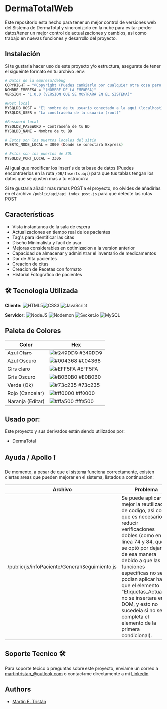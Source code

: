 
# DermaTotalWeb

Este repositorio esta hecho para tener un mejor control de versiones web del Sistema de DermaTotal y sincronizarlo en la nube para evitar perder datos/tener un mejor control de actualizaciones y cambios, asi como trabajo en nuevas funciones y desarrollo del proyecto.




## Instalación

 Si te gustaria hacer uso de este proyecto y/o estructura, asegurate de tener el sigueinte formato en tu archivo .env:
```bash
# Datos de la empresa/debug
COPYRIGHT = "©Copyright (Puedes cambiarlo por cualquier otra cosa pero... este es el texto que se mostrará antes del nombre de la empresa)"
NOMBRE_EMPRESA = "(NOMBRE DE LA EMPRESA)"
VERSION = "1.0.0 (VERSION QUE SE MOSTRARÁ EN EL SISTEMA)"

#Host local
MYSQLDB_HOST = "El nombre de tu usuario conectado a la aqui (localhost)"
MYSQLDB_USER = "La constraseña de tu usuario (root)"

#Password local
MYSQLDB_PASSWORD = Contraseña de tu BD
MYSQLDB_NAME = Nombre de tu BD

# Estos son los puertos locales del sitio 
PUERTO_NODE_LOCAL = 3000 (Donde se conectará Express)

# Estos son los puertos de SQL
MYSQLDB_PORT_LOCAL = 3306
```

Al igual que modificar los Insert's de tu base de datos (Puedes encontraerlos en la ruta `/DB/Inserts.sql`) para que tus tablas tengan los datos que se ajusten mas a tu estrucutra

Si te gustaria añadir mas ramas POST a el proyecto, no olvides de añadirlas en el archivo `/public/api/api_index_post.js` para que detecte 
las rutas POST


## Características

- Vista instantanea de la sala de espera
- Actualizaciones en tiempo real de los pacientes 
- Tag's para identificar las citas
- Diseño Minimalista y facil de usar
- Mejoras considerables en optimizacion a la version anterior
- Capacidad de almacenar y administrar el inventario de medicamentos
- Dar de Alta pacientes
- Creacion de citas 
- Creacion de Recetas con formato 
- Historial Fotografico de pacientes


## 🛠 Tecnologia Utilizada

**Cliente:** ![HTML5](https://img.shields.io/badge/html5-%23E34F26.svg?style=for-the-badge&logo=html5&logoColor=white)![CSS3](https://img.shields.io/badge/css3-%231572B6.svg?style=for-the-badge&logo=css3&logoColor=white) 
![JavaScript](https://img.shields.io/badge/javascript-%23323330.svg?style=for-the-badge&logo=javascript&logoColor=%23F7DF1E) 

**Servidor:** 
![NodeJS](https://img.shields.io/badge/node.js-6DA55F?style=for-the-badge&logo=node.js&logoColor=white) 
![Nodemon](https://img.shields.io/badge/NODEMON-%23323330.svg?style=for-the-badge&logo=nodemon&logoColor=%BBDEAD) 
![Socket.io](https://img.shields.io/badge/Socket.io-black?style=for-the-badge&logo=socket.io&badgeColor=010101) 
![MySQL](https://img.shields.io/badge/mysql-%2300f.svg?style=for-the-badge&logo=mysql&logoColor=white)


## Paleta de Colores

| Color             | Hex                                                                |
| ----------------- | ------------------------------------------------------------------ |
| Azul Claro| ![#249DD9](https://via.placeholder.com/10/249DD9?text=+) #249DD9 |
| Azul Oscuro| ![#004368](https://via.placeholder.com/10/004368?text=+) #004368 |
| Girs claro | ![#EFF5FA](https://via.placeholder.com/10/EFF5FA?text=+) #EFF5FA |
| Gris Oscuro | ![#B0B0B0](https://via.placeholder.com/10/B0B0B0?text=+) #B0B0B0 |
| Verde (Ok)|![#73c235](https://via.placeholder.com/10/73c235?text=+) #73c235 |
| Rojo (Cancelar)|![#ff0000](https://via.placeholder.com/10/ff0000?text=+) #ff0000 |
|Naranja (Editar)|![#ffa500](https://via.placeholder.com/10/ffa500?text=+) #ffa500 |


## Usado por:

Este proyecto y sus derivados están siendo utilizados por:

- DermaTotal



## Ayuda / Apollo ❗️
De momento, a pesar de que el sistema funciona correctamente, existen ciertas areas que pueden mejorar en el sistema, listados a continuacion:

| Archivo       | Problema                                                           |
| ----------------- | ------------------------------------------------------------------ |
| /public/js/infoPaciente/General/Seguimiento.js | Se puede aplicar mejor la reutilizacion de codigo, asi como que es necesario reducir verificaciones dobles (como en la linea 74 y 84, que se optó por dejarlo de esa manera debido a que las funciones especificas no se podian aplicar hasta que el elemento "Etiquetas_Actuales" no se insertara en el DOM, y esto no sucedeía si no se completa el elemento de la primera condicional).|


## Soporte Tecnico 🛠️

Para soporte tecico o preguntas sobre este proyecto, enviame un correo a martintristan_@outlook.com o contactame directamente a mi [Linkedin](https://www.linkedin.com/in/martín-emmanuel-tristán-méndez-762072229/)


## Authors

- [Martin E. Tristán](https://www.linkedin.com/in/martín-emmanuel-tristán-méndez-762072229/)

